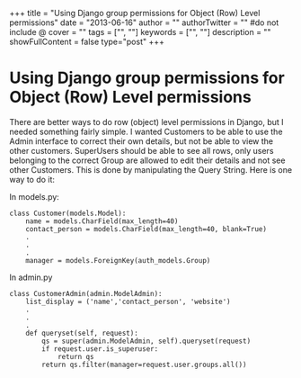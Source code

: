 +++
title = "Using Django group permissions for Object (Row) Level permissions"
date = "2013-06-16"
author = ""
authorTwitter = "" #do not include @
cover = ""
tags = ["", ""]
keywords = ["", ""]
description = ""
showFullContent = false
type="post"
+++

# Using Django group permissions for Object (Row) Level permissions
There are better ways to do row (object) level permissions in Django, but I needed something fairly simple. I wanted Customers to be able to use the Admin interface to correct their own details, but not be able to view the other customers. SuperUsers should be able to see all rows, only users belonging to the correct Group are allowed to edit their details and not see other Customers. This is done by manipulating the Query String.
Here is one way to do it:

In models.py:
```
class Customer(models.Model):
    name = models.CharField(max_length=40)
    contact_person = models.CharField(max_length=40, blank=True)
    .
    .
    .
    manager = models.ForeignKey(auth_models.Group)
```

In admin.py

```
class CustomerAdmin(admin.ModelAdmin):
    list_display = ('name','contact_person', 'website')
    .
    .
    .
    def queryset(self, request):
        qs = super(admin.ModelAdmin, self).queryset(request)
        if request.user.is_superuser:
            return qs
        return qs.filter(manager=request.user.groups.all())
```
